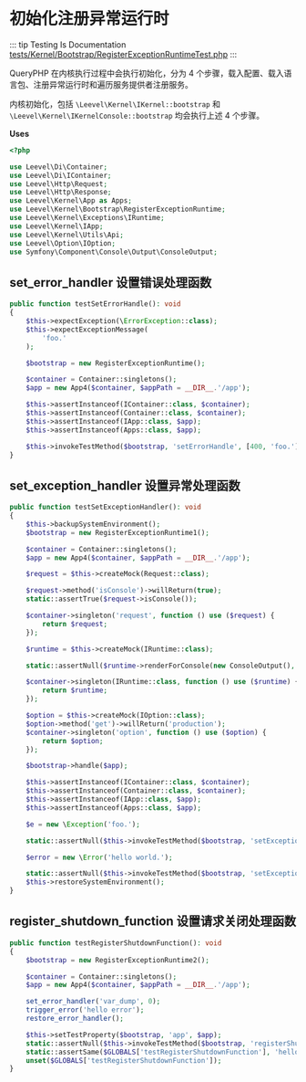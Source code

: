 # 初始化注册异常运行时

::: tip Testing Is Documentation
[tests/Kernel/Bootstrap/RegisterExceptionRuntimeTest.php](https://github.com/hunzhiwange/framework/blob/master/tests/Kernel/Bootstrap/RegisterExceptionRuntimeTest.php)
:::

QueryPHP 在内核执行过程中会执行初始化，分为 4 个步骤，载入配置、载入语言包、注册异常运行时和遍历服务提供者注册服务。

内核初始化，包括 `\Leevel\Kernel\IKernel::bootstrap` 和 `\Leevel\Kernel\IKernelConsole::bootstrap` 均会执行上述 4 个步骤。

**Uses**

``` php
<?php

use Leevel\Di\Container;
use Leevel\Di\IContainer;
use Leevel\Http\Request;
use Leevel\Http\Response;
use Leevel\Kernel\App as Apps;
use Leevel\Kernel\Bootstrap\RegisterExceptionRuntime;
use Leevel\Kernel\Exceptions\IRuntime;
use Leevel\Kernel\IApp;
use Leevel\Kernel\Utils\Api;
use Leevel\Option\IOption;
use Symfony\Component\Console\Output\ConsoleOutput;
```

## set_error_handler 设置错误处理函数

``` php
public function testSetErrorHandle(): void
{
    $this->expectException(\ErrorException::class);
    $this->expectExceptionMessage(
        'foo.'
    );

    $bootstrap = new RegisterExceptionRuntime();

    $container = Container::singletons();
    $app = new App4($container, $appPath = __DIR__.'/app');

    $this->assertInstanceof(IContainer::class, $container);
    $this->assertInstanceof(Container::class, $container);
    $this->assertInstanceof(IApp::class, $app);
    $this->assertInstanceof(Apps::class, $app);

    $this->invokeTestMethod($bootstrap, 'setErrorHandle', [400, 'foo.']);
}
```

## set_exception_handler 设置异常处理函数

``` php
public function testSetExceptionHandler(): void
{
    $this->backupSystemEnvironment();
    $bootstrap = new RegisterExceptionRuntime1();

    $container = Container::singletons();
    $app = new App4($container, $appPath = __DIR__.'/app');

    $request = $this->createMock(Request::class);

    $request->method('isConsole')->willReturn(true);
    static::assertTrue($request->isConsole());

    $container->singleton('request', function () use ($request) {
        return $request;
    });

    $runtime = $this->createMock(IRuntime::class);

    static::assertNull($runtime->renderForConsole(new ConsoleOutput(), new \Exception()));

    $container->singleton(IRuntime::class, function () use ($runtime) {
        return $runtime;
    });

    $option = $this->createMock(IOption::class);
    $option->method('get')->willReturn('production');
    $container->singleton('option', function () use ($option) {
        return $option;
    });

    $bootstrap->handle($app);

    $this->assertInstanceof(IContainer::class, $container);
    $this->assertInstanceof(Container::class, $container);
    $this->assertInstanceof(IApp::class, $app);
    $this->assertInstanceof(Apps::class, $app);

    $e = new \Exception('foo.');

    static::assertNull($this->invokeTestMethod($bootstrap, 'setExceptionHandler', [$e]));

    $error = new \Error('hello world.');

    static::assertNull($this->invokeTestMethod($bootstrap, 'setExceptionHandler', [$error]));
    $this->restoreSystemEnvironment();
}
```

## register_shutdown_function 设置请求关闭处理函数

``` php
public function testRegisterShutdownFunction(): void
{
    $bootstrap = new RegisterExceptionRuntime2();

    $container = Container::singletons();
    $app = new App4($container, $appPath = __DIR__.'/app');

    set_error_handler('var_dump', 0);
    trigger_error('hello error');
    restore_error_handler();

    $this->setTestProperty($bootstrap, 'app', $app);
    static::assertNull($this->invokeTestMethod($bootstrap, 'registerShutdownFunction'));
    static::assertSame($GLOBALS['testRegisterShutdownFunction'], 'hello error');
    unset($GLOBALS['testRegisterShutdownFunction']);
}
```